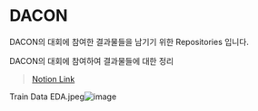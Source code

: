 # DACON

DACON의 대회에 참여한 결과물들을 남기기 위한 Repositories 입니다.

DACON의 대회에 참여하여 결과물들에 대한 정리 

> [Notion Link](https://www.notion.so/DACON-602f938ba9714f4f89f77b8304b3b487)

Train Data EDA.jpeg![image](https://user-images.githubusercontent.com/60354713/120302359-c956dd80-c308-11eb-8239-0ff306f9e966.png)
